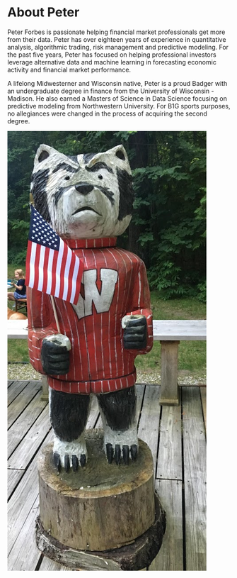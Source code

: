 # About Peter

Peter Forbes is passionate helping financial market professionals get more from their data. Peter has over eighteen years of experience in quantitative analysis, algorithmic trading, risk management and predictive modeling. For the past five years, Peter has focused on helping professional investors leverage alternative data and machine learning in forecasting economic activity and financial market performance. 

A lifelong Midwesterner and Wisconsin native, Peter is a proud Badger with an undergraduate degree in finance from the University of Wisconsin - Madison. He also earned a Masters of Science in Data Science focusing on predictive modeling from Northwestern University. For B1G sports purposes, no allegiances were changed in the process of acquiring the second degree. 

![Image of Bucky Badger](/images/cottage_bucky.jpg)
